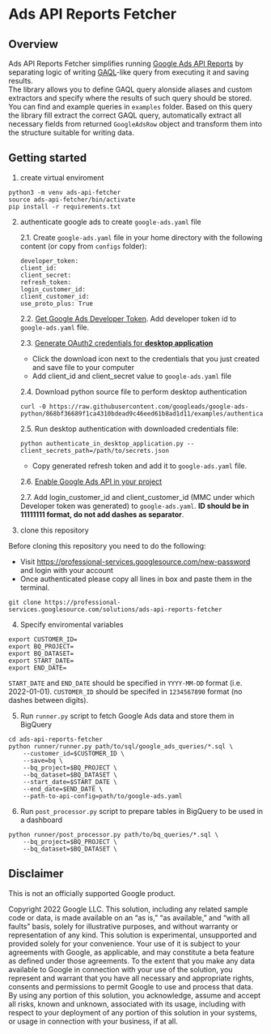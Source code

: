 # Ads API Reports Fetcher

## Overview

Ads API Reports Fetcher simplifies running [Google Ads API Reports](https://developers.google.com/google-ads/api/fields/v9/overview)
by separating logic of writing [GAQL](https://developers.google.com/google-ads/api/docs/query/overview)-like query from executing it and saving results.\
The library allows you to define GAQL query alonside aliases and custom extractors and specify where the results of such query should be stored. You can find and example queries in `examples` folder. Based on this query the library fill extract the correct GAQL query, automatically extract all necessary fields from returned `GoogleAdsRow` object and transform them into the structure suitable for writing data.


## Getting started

1. create virtual enviroment

```
python3 -m venv ads-api-fetcher
source ads-api-fetcher/bin/activate
pip install -r requirements.txt
```

2. authenticate google ads to create `google-ads.yaml` file

    2.1. Create `google-ads.yaml` file in your home directory with the following content
    (or copy from `configs` folder):

    ```
    developer_token:
    client_id:
    client_secret:
    refresh_token:
    login_customer_id:
    client_customer_id:
    use_proto_plus: True
    ```
    2.2. [Get Google Ads Developer Token](https://developers.google.com/google-ads/api/docs/first-call/dev-token). Add developer token id to `google-ads.yaml` file.

    2.3. [Generate OAuth2 credentials for **desktop application**](https://developers.google.com/adwords/api/docs/guides/authentication#generate_oauth2_credentials)
    * Click the download icon next to the credentials that you just created and save file to your computer
    *  Add client_id and client_secret value to `google-ads.yaml` file

    2.4. Download python source file to perform desktop authentication

    ```
    curl -0 https://raw.githubusercontent.com/googleads/google-ads-python/868bf36689f1ca4310bdead9c46eed61b8ad1d11/examples/authentication/authenticate_in_desktop_application.py
    ```

    2.5. Run desktop authentication with downloaded credentials file:
    ```
    python authenticate_in_desktop_application.py --client_secrets_path=/path/to/secrets.json
    ```
    * Copy generated refresh token and add it to `google-ads.yaml` file.

    2.6. [Enable Google Ads API in your project](https://developers.google.com/google-ads/api/docs/first-call/oauth-cloud-project#enable_the_in_your_project)

    2.7. Add login_customer_id and client_customer_id (MMC under which Developer token was generated) to `google-ads.yaml`. **ID should be in 11111111 format, do not add dashes as separator**.

3. clone this repository

Before cloning this repository you need to do the following:

* Visit https://professional-services.googlesource.com/new-password and login with your account
* Once authenticated please copy all lines in box and paste them in the terminal.

```
git clone https://professional-services.googlesource.com/solutions/ads-api-reports-fetcher
```

4. Specify enviromental variables

```
export CUSTOMER_ID=
export BQ_PROJECT=
export BQ_DATASET=
export START_DATE=
export END_DATE=
```

`START_DATE` and `END_DATE` should be specified in `YYYY-MM-DD` format (i.e. 2022-01-01).
`CUSTOMER_ID` should be specifed in `1234567890` format (no dashes between digits).

5. Run `runner.py` script to fetch Google Ads data and store them in BigQuery

```
cd ads-api-reports-fetcher
python runner/runner.py path/to/sql/google_ads_queries/*.sql \
    --customer_id=$CUSTOMER_ID \
    --save=bq \
    --bq_project=$BQ_PROJECT \
    --bq_dataset=$BQ_DATASET \
    --start_date=$START_DATE \
    --end_date=$END_DATE \
    --path-to-api-config=path/to/google-ads.yaml
```

6. Run `post_processor.py` script to prepare tables in BigQuery to be used in a dashboard

```
python runner/post_processor.py path/to/bq_queries/*.sql \
    --bq_project=$BQ_PROJECT \
    --bq_dataset=$BQ_DATASET \
```

## Disclaimer
This is not an officially supported Google product.

Copyright 2022 Google LLC. This solution, including any related sample code or data, is made available on an “as is,” “as available,” and “with all faults” basis, solely for illustrative purposes, and without warranty or representation of any kind. This solution is experimental, unsupported and provided solely for your convenience. Your use of it is subject to your agreements with Google, as applicable, and may constitute a beta feature as defined under those agreements. To the extent that you make any data available to Google in connection with your use of the solution, you represent and warrant that you have all necessary and appropriate rights, consents and permissions to permit Google to use and process that data. By using any portion of this solution, you acknowledge, assume and accept all risks, known and unknown, associated with its usage, including with respect to your deployment of any portion of this solution in your systems, or usage in connection with your business, if at all.

